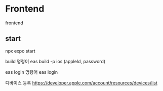 # Frontend

frontend

## start

npx expo start

build 명령어
eas build -p ios
(appleId, password)

eas login 명령어
eas login

디바이스 등록
https://developer.apple.com/account/resources/devices/list
